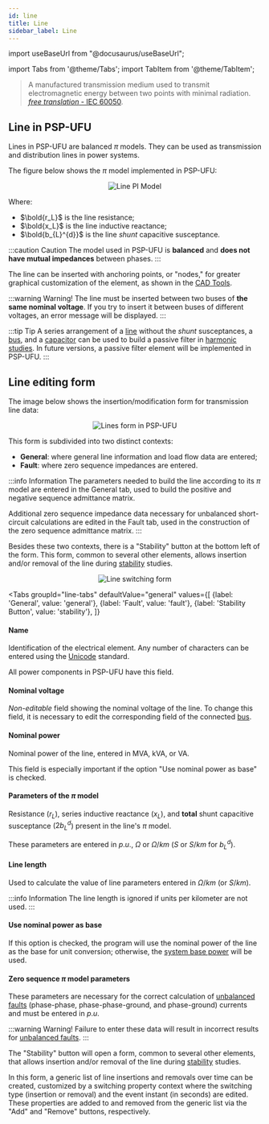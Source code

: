 ```yaml
---
id: line
title: Line
sidebar_label: Line
---
```

import useBaseUrl from "@docusaurus/useBaseUrl";

<link rel="stylesheet" href={useBaseUrl("katex/katex.min.css")} />

import Tabs from '@theme/Tabs';
import TabItem from '@theme/TabItem';

>A manufactured transmission medium used to transmit electromagnetic energy between two points with minimal radiation. [*free translation* - IEC 60050](http://www.electropedia.org/iev/iev.nsf/display?openform&ievref=704-02-02).

## Line in PSP-UFU
Lines in PSP-UFU are balanced $\pi$ models. They can be used as transmission and distribution lines in power systems.

The figure below shows the $\pi$ model implemented in PSP-UFU:

<div><center><img src={useBaseUrl("images/lineModel.svg")} alt="Line PI Model" title="Line PI Model" /></center></div>

Where:
- $\bold{r_L}$	is the line resistance;
- $\bold{x_L}$	is the line inductive reactance;
- $\bold{b_{L}^{d}}$	is the line *shunt* capacitive susceptance.

:::caution Caution
The model used in PSP-UFU is **balanced** and **does not have mutual impedances** between phases.
:::

The line can be inserted with anchoring points, or "nodes," for greater graphical customization of the element, as shown in the [CAD Tools](cadTools#line).

:::warning Warning!
The line must be inserted between two buses of **the same nominal voltage**. If you try to insert it between buses of different voltages, an error message will be displayed.
:::

:::tip Tip
A series arrangement of a [line](line) without the *shunt* susceptances, a [bus](bus), and a [capacitor](capacitor) can be used to build a passive filter in [harmonic studies](harmonics). In future versions, a passive filter element will be implemented in PSP-UFU.
:::

## Line editing form

The image below shows the insertion/modification form for transmission line data:

<div><center><img src={useBaseUrl("images/lineForm.png")} alt="Lines form in PSP-UFU" title="Lines form in PSP-UFU" /></center></div>

This form is subdivided into two distinct contexts:
- **General**: where general line information and load flow data are entered;
- **Fault**: where zero sequence impedances are entered.

:::info Information
The parameters needed to build the line according to its $\pi$ model are entered in the General tab, used to build the positive and negative sequence admittance matrix.

Additional zero sequence impedance data necessary for unbalanced short-circuit calculations are edited in the Fault tab, used in the construction of the zero sequence admittance matrix.
:::

Besides these two contexts, there is a "Stability" button at the bottom left of the form. This form, common to several other elements, allows insertion and/or removal of the line during [stability](stability) studies.

<div><center><img src={useBaseUrl("images/lineSw.png")} alt="Line switching form" title="Line switching form" /></center></div>

<Tabs
  groupId="line-tabs"
  defaultValue="general"
  values={[
    {label: 'General', value: 'general'},
    {label: 'Fault', value: 'fault'},
    {label: 'Stability Button', value: 'stability'},
  ]}
>
<TabItem value="general">

#### Name
Identification of the electrical element. Any number of characters can be entered using the [Unicode](https://en.wikipedia.org/wiki/Unicode) standard.

All power components in PSP-UFU have this field.

#### Nominal voltage
*Non-editable* field showing the nominal voltage of the line. To change this field, it is necessary to edit the corresponding field of the connected [bus](bus#name).

#### Nominal power
Nominal power of the line, entered in MVA, kVA, or VA.

This field is especially important if the option "Use nominal power as base" is checked.

#### Parameters of the $\pi$ model
Resistance ($r_L$), series inductive reactance ($x_L$), and **total** shunt capacitive susceptance ($2b_{L}^{d}$) present in the line's $\pi$ model.

These parameters are entered in $p.u.$, $\Omega$ or $\Omega/km$ ($S$ or $S/km$ for $b_{L}^{d}$).

#### Line length
Used to calculate the value of line parameters entered in $\Omega/km$ (or $S/km$).

:::info Information
The line length is ignored if units per kilometer are not used.
:::

#### Use nominal power as base
If this option is checked, the program will use the nominal power of the line as the base for unit conversion; otherwise, the [system base power](simulationConfig) will be used.

</TabItem>
<TabItem value="fault">

#### Zero sequence $\pi$ model parameters
These parameters are necessary for the correct calculation of [unbalanced faults](fault) (phase-phase, phase-phase-ground, and phase-ground) currents and must be entered in $p.u.$

:::warning Warning!
Failure to enter these data will result in incorrect results for [unbalanced faults](fault).
:::

</TabItem>
<TabItem value="stability">

The "Stability" button will open a form, common to several other elements, that allows insertion and/or removal of the line during [stability](stability) studies.

In this form, a generic list of line insertions and removals over time can be created, customized by a switching property context where the switching type (insertion or removal) and the event instant (in seconds) are edited. These properties are added to and removed from the generic list via the "Add" and "Remove" buttons, respectively.

</TabItem>
</Tabs>
